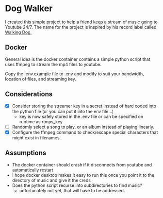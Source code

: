 # Dog Walker

I created this simple project to help a friend keep a stream of music going to Youtube 24/7. The name for the project is inspired by his record label called [Walking Dog.](https://www.thewalkingdog.net/)

## Docker

General idea is the docker container contains a simple python script that uses ffmpeg to stream the mp4 files to youtube.

Copy the .env.example file to .env and modify to suit your bandwidth, location of files, and streaming key.

## Considerations
- [x] Consider storing the streamer key in a secret instead of hard coded into the python file (or you can put it into the env file...)
    - key is now safely stored in the .env file or can be specified on runtime as rtmps_key
- [ ] Randomly select a song to play, or an album instead of playing linearly. 
- [x] Configure the ffmpeg command to check/escape special characters that might exist in filenames.

## Assumptions
- The docker container should crash if it disconnects from youtube and automatically restart
- I hope docker desktop makes it easy to run this once you point it to the directory of music and give it the creds
- Does the python script recurse into subdirectories to find music?
    - unfortunately not yet, that will have to be addressed. 
